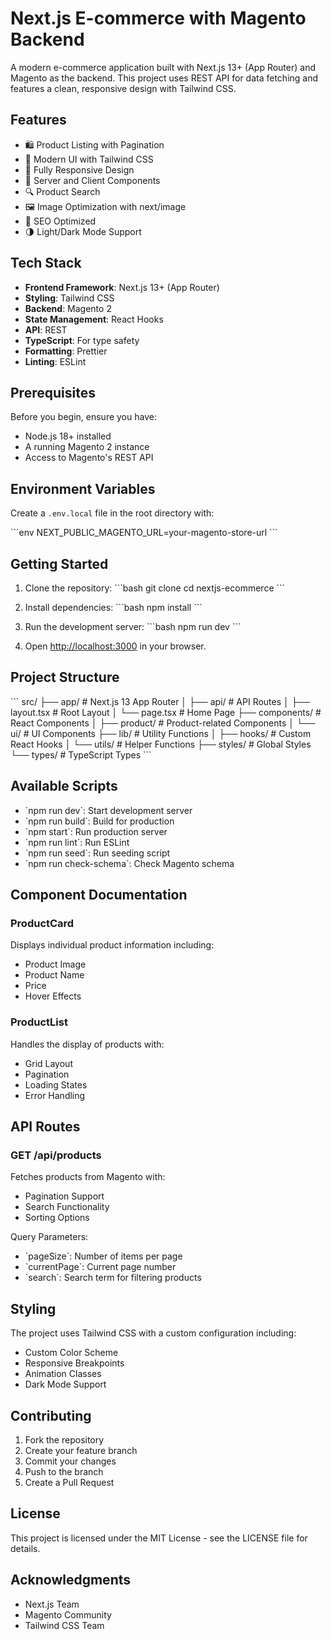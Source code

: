 # Next.js E-commerce with Magento Backend

A modern e-commerce application built with Next.js 13+ (App Router) and Magento as the backend. This project uses REST API for data fetching and features a clean, responsive design with Tailwind CSS.

## Features

- 🛍️ Product Listing with Pagination
- 🎨 Modern UI with Tailwind CSS
- 📱 Fully Responsive Design
- 🚀 Server and Client Components
- 🔍 Product Search
- 🖼️ Image Optimization with next/image
- 🎯 SEO Optimized
- 🌗 Light/Dark Mode Support

## Tech Stack

- **Frontend Framework**: Next.js 13+ (App Router)
- **Styling**: Tailwind CSS
- **Backend**: Magento 2
- **State Management**: React Hooks
- **API**: REST
- **TypeScript**: For type safety
- **Formatting**: Prettier
- **Linting**: ESLint

## Prerequisites

Before you begin, ensure you have:

- Node.js 18+ installed
- A running Magento 2 instance
- Access to Magento's REST API

## Environment Variables

Create a `.env.local` file in the root directory with:

\`\`\`env
NEXT_PUBLIC_MAGENTO_URL=your-magento-store-url
\`\`\`

## Getting Started

1. Clone the repository:
   \`\`\`bash
   git clone <repository-url>
   cd nextjs-ecommerce
   \`\`\`

2. Install dependencies:
   \`\`\`bash
   npm install
   \`\`\`

3. Run the development server:
   \`\`\`bash
   npm run dev
   \`\`\`

4. Open [http://localhost:3000](http://localhost:3000) in your browser.

## Project Structure

\`\`\`
src/
├── app/ # Next.js 13 App Router
│ ├── api/ # API Routes
│ ├── layout.tsx # Root Layout
│ └── page.tsx # Home Page
├── components/ # React Components
│ ├── product/ # Product-related Components
│ └── ui/ # UI Components
├── lib/ # Utility Functions
│ ├── hooks/ # Custom React Hooks
│ └── utils/ # Helper Functions
├── styles/ # Global Styles
└── types/ # TypeScript Types
\`\`\`

## Available Scripts

- \`npm run dev\`: Start development server
- \`npm run build\`: Build for production
- \`npm start\`: Run production server
- \`npm run lint\`: Run ESLint
- \`npm run seed\`: Run seeding script
- \`npm run check-schema\`: Check Magento schema

## Component Documentation

### ProductCard

Displays individual product information including:

- Product Image
- Product Name
- Price
- Hover Effects

### ProductList

Handles the display of products with:

- Grid Layout
- Pagination
- Loading States
- Error Handling

## API Routes

### GET /api/products

Fetches products from Magento with:

- Pagination Support
- Search Functionality
- Sorting Options

Query Parameters:

- \`pageSize\`: Number of items per page
- \`currentPage\`: Current page number
- \`search\`: Search term for filtering products

## Styling

The project uses Tailwind CSS with a custom configuration including:

- Custom Color Scheme
- Responsive Breakpoints
- Animation Classes
- Dark Mode Support

## Contributing

1. Fork the repository
2. Create your feature branch
3. Commit your changes
4. Push to the branch
5. Create a Pull Request

## License

This project is licensed under the MIT License - see the LICENSE file for details.

## Acknowledgments

- Next.js Team
- Magento Community
- Tailwind CSS Team
